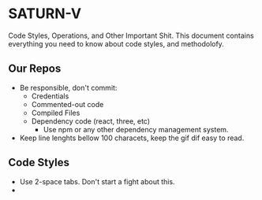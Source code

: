 # SATURN-V
Code Styles, Operations, and Other Important Shit. This document contains everything you need to know about code styles, and methodolofy.

## Our Repos
* Be responsible, don't commit:
    * Credentials
    * Commented-out code
    * Compiled Files
    * Dependency code (react, three, etc)
        * Use npm or any other dependency management system.
* Keep line lenghts bellow 100 characets, keep the gif dif easy to read.

## Code Styles
* Use 2-space tabs. Don't start a fight about this.
* 
